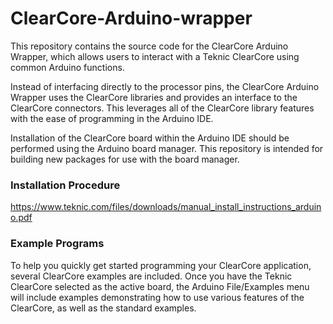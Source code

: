 # ClearCore-Arduino-wrapper

This repository contains the source code for the ClearCore Arduino Wrapper, which allows users to interact with a Teknic ClearCore using common Arduino functions.

Instead of interfacing directly to the processor pins, the ClearCore Arduino Wrapper uses the ClearCore libraries and provides an interface to the ClearCore connectors. This leverages all of the ClearCore library features with the ease of programming in the Arduino IDE.

Installation of the ClearCore board within the Arduino IDE should be performed using the Arduino board manager. This repository is intended for building new packages for use with the board manager.

### Installation Procedure

https://www.teknic.com/files/downloads/manual_install_instructions_arduino.pdf

### Example Programs

To help you quickly get started programming your ClearCore application, several ClearCore examples are included. Once you have the Teknic ClearCore selected as the active board, the Arduino File/Examples menu will include examples demonstrating how to use various features of the ClearCore, as well as the standard examples.
